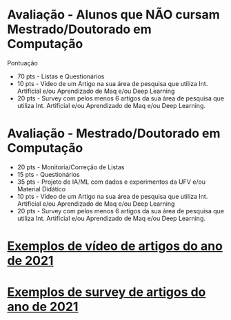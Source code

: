 # Avaliação - Alunos que NÃO cursam Mestrado/Doutorado em Computação

Pontuação

* 70 pts - Listas e Questionários
* 10 pts - Vídeo de um Artigo na sua área de pesquisa que utiliza Int. Artificial e/ou Aprendizado de Maq e/ou Deep Learning
* 20 pts - Survey com pelos menos 6 artigos da sua área de pesquisa que utiliza Int. Artificial e/ou Aprendizado de Maq e/ou Deep Learning. 


# Avaliação - Mestrado/Doutorado em Computação

* 20 pts - Monitoria/Correção de Listas
* 15 pts - Questionários
* 35 pts - Projeto de IA/ML com dados e experimentos da UFV e/ou Material Didático
* 10 pts - Vídeo de um Artigo na sua área de pesquisa que utiliza Int. Artificial e/ou Aprendizado de Maq e/ou Deep Learning
* 20 pts - Survey com pelos menos 6 artigos da sua área de pesquisa que utiliza Int. Artificial e/ou Aprendizado de Maq e/ou Deep Learning. 


# [Exemplos de vídeo de artigos do ano de 2021](https://docs.google.com/spreadsheets/d/17tnNYrbzGSrq64lUxSQX9egoEwoqGdafJ7LpXrKIBGQ/edit?usp=sharing)


# [Exemplos de survey de artigos do ano de 2021](https://docs.google.com/spreadsheets/d/18-IEFvTJdo-nroIyS8-D_yGJ443st-_dK5JK7Q_v7ew/edit?usp=sharing)

